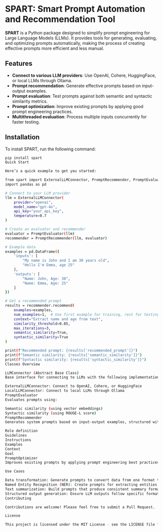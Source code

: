 # SPART: Smart Prompt Automation and Recommendation Tool

**SPART** is a Python package designed to simplify prompt engineering for Large Language Models (LLMs). It provides tools for generating, evaluating, and optimizing prompts automatically, making the process of creating effective prompts more efficient and less manual.

## Features

- **Connect to various LLM providers**: Use OpenAI, Cohere, HuggingFace, or local LLMs through Ollama.
- **Prompt recommendation**: Generate effective prompts based on input-output examples.
- **Prompt evaluation**: Test prompts against both semantic and syntactic similarity metrics.
- **Prompt optimization**: Improve existing prompts by applying good prompt engineering practices.
- **Multithreaded evaluation**: Process multiple inputs concurrently for faster testing.

## Installation

To install SPART, run the following command:

```bash
pip install spart
Quick Start

Here’s a quick example to get you started:

from spart import ExternalLLMConnector, PromptRecommender, PromptEvaluator
import pandas as pd

# Connect to your LLM provider
llm = ExternalLLMConnector(
    provider="openai",
    model_name="gpt-4o",
    api_key="your_api_key",
    temperature=0.7
)

# Create an evaluator and recommender
evaluator = PromptEvaluator(llm)
recommender = PromptRecommender(llm, evaluator)

# Example data
examples = pd.DataFrame({
    'inputs': [
        "My name is John and I am 30 years old",
        "Hello I'm Emma, age 25"
    ],
    'outputs': [
        "Name: John, Age: 30",
        "Name: Emma, Age: 25"
    ]
})

# Get a recommended prompt
results = recommender.recommend(
    examples=examples,
    num_examples=1,  # Use first example for training, rest for testing
    context="Extract name and age from text",
    similarity_threshold=0.85,
    max_iterations=3,
    semantic_similarity=True,
    syntactic_similarity=True
)

print(f"Recommended prompt: {results['recommended_prompt']}")
print(f"Semantic similarity: {results['semantic_similarity']}")
print(f"Syntactic similarity: {results['syntactic_similarity']}")
Classes Overview

LLMConnector (Abstract Base Class)
Base interface for connecting to LLMs with the following implementations:

ExternalLLMConnector: Connect to OpenAI, Cohere, or HuggingFace
LocalLLMConnector: Connect to local LLMs through Ollama
PromptEvaluator
Evaluates prompts using:

Semantic similarity (using vector embeddings)
Syntactic similarity (using ROUGE-L score)
PromptRecommender
Generates system prompts based on input-output examples, structured with:

Role definition
Guidelines
Instructions
Examples
Context
Goal
PromptOptimizer
Improves existing prompts by applying prompt engineering best practices.

Use Cases

Data transformation: Generate prompts to convert data from one format to another.
Named Entity Recognition (NER): Create prompts for extracting entities from text.
Text summarization: Build prompts that produce consistent summary formats.
Structured output generation: Ensure LLM outputs follow specific formats.
Contributing

Contributions are welcome! Please feel free to submit a Pull Request.

License

This project is licensed under the MIT License - see the LICENSE file for details.